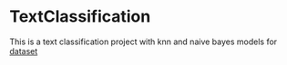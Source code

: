 # TextClassification
This is a text classification project with knn and naive bayes models for [dataset](https://github.com/zolfaShefreie/TextClassification/tree/main/Dataset)
